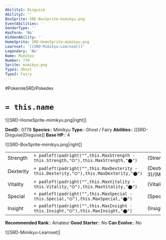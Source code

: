 ```yaml
---
Ability1: Disguise
Ability2: ''
BoxSprite: SRD-BoxSprite-mimikyu.png
EventAbilities: ''
GenderType: ''
HasForm: 'No'
HiddenAbility: ''
HomeSprite: SRD-HomeSprite-mimikyu.png
Learnset: '[[SRD-Mimikyu-Learnset]]'
Legendary: 'No'
Name: Mimikyu
Number: 778
Sprite: mimikyu.png
Type1: Ghost
Type2: Fairy
---
```


#PokeroleSRD/Pokedex

# `= this.name`

![[SRD-HomeSprite-mimikyu.png|right]]

**DexID**:: 0778
**Species**:: Mimikyu
**Type**:: Ghost / Fairy
**Abilities**:: [[SRD-Disguise|Disguise]]
**Base HP**:: 4

![[SRD-BoxSprite-mimikyu.png|right]]

|           |                                                                                        |                                          |
| --------- | -------------------------------------------------------------------------------------- | ---------------------------------------- |
| Strength  | `= padleft(padright("",this.MaxStrength - this.Strength,"⭘"),this.MaxStrength,"⬤")`    | (Strength::2)/(MaxStrength::5)   |
| Dexterity | `= padleft(padright("",this.MaxDexterity - this.Dexterity,"⭘"),this.MaxDexterity,"⬤")` | (Dexterity:: 3)/(MaxDexterity::6) |
| Vitality  | `= padleft(padright("",this.MaxVitality - this.Vitality,"⭘"),this.MaxVitality,"⬤")`    | (Vitality::2)/(MaxVitality::5)   |
| Special   | `= padleft(padright("",this.MaxSpecial - this.Special,"⭘"),this.MaxSpecial,"⬤")`       | (Special::2)/(MaxSpecial::4)     |
| Insight   | `= padleft(padright("",this.MaxInsight - this.Insight,"⭘"),this.MaxInsight,"⬤")`       | (Insight::3)/(MaxInsight::6)     |

**Recommended Rank**:: Amateur
**Good Starter**:: No
**Can Evolve**:: No

![[SRD-Mimikyu-Learnset]]